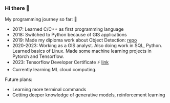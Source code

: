 ### Hi there 👋

My programming journey so far: 🤖
- 2017: Learned C/C++ as first programming language
- 2018: Switched to Python because of GIS applications
- 2019: Made my diploma work about Object Detection: [repo](https://github.com/bencetaro/CV_sentinel_object_detection)
- 2020-2023: Working as a GIS analyst. Also doing work in SQL, Python. 
Learned basics of Linux. Made some machine learning projects in Pytorch and Tensorflow.
- 2023: Tensorflow Developer Certificate ⚡ [link](https://www.credential.net/2fe2aedd-a7a7-43d9-bc19-767565c33a04)
- Currently learning ML cloud computing.

Future plans:
- Learning more terminal commands
- Getting deeper knowledge of generative models, reinforcement learning

<!--
**tbareas/tbareas** is a ✨ _special_ ✨ repository because its `README.md` (this file) appears on your GitHub profile.

Here are some ideas to get you started:

- 🔭 I’m currently working on ...
- 🌱 I’m currently learning ...
- 👯 I’m looking to collaborate on ...
- 🤔 I’m looking for help with ...
- 💬 Ask me about ...
- 📫 How to reach me: ...
- 😄 Pronouns: ...
- ⚡ Fun fact: ...
-->
